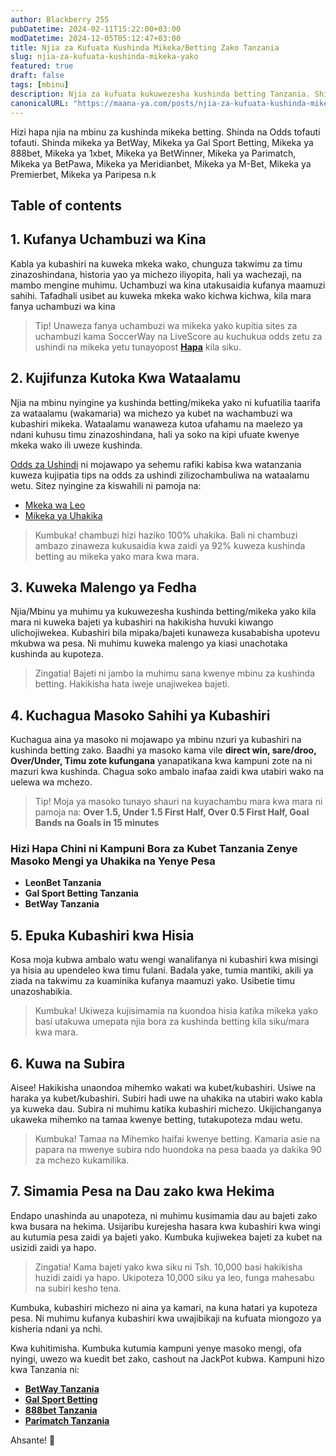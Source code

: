 ```yaml
---
author: Blackberry 255
pubDatetime: 2024-02-11T15:22:00+03:00
modDatetime: 2024-12-05T05:12:47+03:00
title: Njia za Kufuata Kushinda Mikeka/Betting Zako Tanzania
slug: njia-za-kufuata-kushinda-mikeka-yako
featured: true
draft: false
tags: [mbinu]
description: Njia za kufuata kukuwezesha kushinda betting Tanzania. Shinda mikeka kila mara unapoweka bet zako Tanzania
canonicalURL: "https://maana-ya.com/posts/njia-za-kufuata-kushinda-mikeka-yako/"
---
```


Hizi hapa njia na mbinu za kushinda mikeka betting. Shinda na Odds tofauti tofauti. Shinda mikeka ya BetWay, Mikeka ya Gal Sport Betting, Mikeka ya 888bet, Mikeka ya 1xbet, Mikeka ya BetWinner, Mikeka ya Parimatch, Mikeka ya BetPawa, Mikeka ya Meridianbet, Mikeka ya M-Bet, Mikeka ya Premierbet, Mikeka ya Paripesa n.k

## Table of contents

## 1. Kufanya Uchambuzi wa Kina

Kabla ya kubashiri na kuweka mkeka wako, chunguza takwimu za timu zinazoshindana, historia yao ya michezo iliyopita, hali ya wachezaji, na mambo mengine muhimu. Uchambuzi wa kina utakusaidia kufanya maamuzi sahihi. Tafadhali usibet au kuweka mkeka wako kichwa kichwa, kila mara fanya uchambuzi wa kina

> Tip! Unaweza fanya uchambuzi wa mikeka yako kupitia sites za uchambuzi kama SoccerWay na LiveScore au kuchukua odds zetu za ushindi na mikeka yetu tunayopost [**Hapa**](/) kila siku.

## 2. Kujifunza Kutoka Kwa Wataalamu

Njia na mbinu nyingine ya kushinda betting/mikeka yako ni kufuatilia taarifa za wataalamu (wakamaria) wa michezo ya kubet na wachambuzi wa kubashiri mikeka. Wataalamu wanaweza kutoa ufahamu na maelezo ya ndani kuhusu timu zinazoshindana, hali ya soko na kipi ufuate kwenye mkeka wako ili uweze kushinda.

[Odds za Ushindi](/) ni mojawapo ya sehemu rafiki kabisa kwa watanzania kuweza kujipatia tips na odds za ushindi zilizochambuliwa na wataalamu wetu. Sitez nyingine za kiswahili ni pamoja na:

- [Mkeka wa Leo](https://mkekawaleo.com)
- [Mikeka ya Uhakika](https://mikekayauhakika.com)

> Kumbuka! chambuzi hizi haziko 100% uhakika. Bali ni chambuzi ambazo zinaweza kukusaidia kwa zaidi ya 92% kuweza kushinda betting au mikeka yako mara kwa mara.

## 3. Kuweka Malengo ya Fedha

Njia/Mbinu ya muhimu ya kukuwezesha kushinda betting/mikeka yako kila mara ni kuweka bajeti ya kubashiri na hakikisha huvuki kiwango ulichojiwekea. Kubashiri bila mipaka/bajeti kunaweza kusababisha upotevu mkubwa wa pesa. Ni muhimu kuweka malengo ya kiasi unachotaka kushinda au kupoteza.

> Zingatia! Bajeti ni jambo la muhimu sana kwenye mbinu za kushinda betting. Hakikisha hata iweje unajiwekea bajeti.

## 4. Kuchagua Masoko Sahihi ya Kubashiri

Kuchagua aina ya masoko ni mojawapo ya mbinu nzuri ya kubashiri na kushinda betting zako. Baadhi ya masoko kama vile **direct win, sare/droo, Over/Under, Timu zote kufungana** yanapatikana kwa kampuni zote na ni mazuri kwa kushinda. Chagua soko ambalo inafaa zaidi kwa utabiri wako na uelewa wa mchezo.

> Tip! Moja ya masoko tunayo shauri na kuyachambu mara kwa mara ni pamoja na: **Over 1.5, Under 1.5 First Half, Over 0.5 First Half, Goal Bands na Goals in 15 minutes**

### Hizi Hapa Chini ni Kampuni Bora za Kubet Tanzania Zenye Masoko Mengi ya Uhakika na Yenye Pesa

- **<span class="text-success text-decoration-underline" onclick="OpenAff('leonbet')">LeonBet Tanzania</span>**
- **<span class="text-success text-decoration-underline" onclick="OpenAff('gsb')">Gal Sport Betting Tanzania</span>**
- **<span class="text-success text-decoration-underline" onclick="OpenAff('betway')">BetWay Tanzania</span>**

## 5. Epuka Kubashiri kwa Hisia

Kosa moja kubwa ambalo watu wengi wanalifanya ni kubashiri kwa misingi ya hisia au upendeleo kwa timu fulani. Badala yake, tumia mantiki, akili ya ziada na takwimu za kuaminika kufanya maamuzi yako. Usibetie timu unazoshabikia.

> Kumbuka! Ukiweza kujisimamia na kuondoa hisia katika mikeka yako basi utakuwa umepata njia bora za kushinda betting kila siku/mara kwa mara.

## 6. Kuwa na Subira

Aisee! Hakikisha unaondoa mihemko wakati wa kubet/kubashiri. Usiwe na haraka ya kubet/kubashiri. Subiri hadi uwe na uhakika na utabiri wako kabla ya kuweka dau. Subira ni muhimu katika kubashiri michezo. Ukijichanganya ukaweka mihemko na tamaa kwenye betting, tutakupoteza mdau wetu.

> Kumbuka! Tamaa na Mihemko haifai kwenye betting. Kamaria asie na papara na mwenye subira ndo huondoka na pesa baada ya dakika 90 za mchezo kukamilika.

## 7. Simamia Pesa na Dau zako kwa Hekima

Endapo unashinda au unapoteza, ni muhimu kusimamia dau au bajeti zako kwa busara na hekima. Usijaribu kurejesha hasara kwa kubashiri kwa wingi au kutumia pesa zaidi ya bajeti yako. Kumbuka kujiwekea bajeti za kubet na usizidi zaidi ya hapo.

> Zingatia! Kama bajeti yako kwa siku ni Tsh. 10,000 basi hakikisha huzidi zaidi ya hapo. Ukipoteza 10,000 siku ya leo, funga mahesabu na subiri kesho tena.

Kumbuka, kubashiri michezo ni aina ya kamari, na kuna hatari ya kupoteza pesa. Ni muhimu kufanya kubashiri kwa uwajibikaji na kufuata miongozo ya kisheria ndani ya nchi.

Kwa kuhitimisha. Kumbuka kutumia kampuni yenye masoko mengi, ofa nyingi, uwezo wa kuedit bet zako, cashout na JackPot kubwa. Kampuni hizo kwa Tanzania ni:

- [**BetWay Tanzania**](http://bet-link.top/betway/register)
- [**Gal Sport Betting**](http://bet-link.top/gsb/register)
- [**888bet Tanzania**](http://bet-link.top/88bet/register)
- [**Parimatch Tanzania**](http://bet-link.top/pmatch/register)

Ahsante! 🙏
